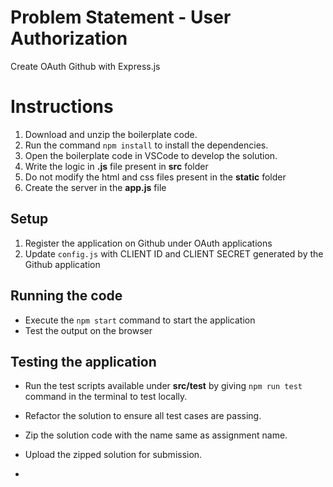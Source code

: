 # Problem Statement - User Authorization

Create OAuth Github with Express.js

# Instructions

1. Download and unzip the boilerplate code.
2. Run the command `npm install` to install the dependencies.
3. Open the boilerplate code in VSCode to develop the solution.
4. Write the logic in **.js** file present in **src** folder
5. Do not modify the html and css files present in the **static** folder
6. Create the server in the **app.js** file

## Setup

1. Register the application on Github under OAuth applications
2. Update `config.js` with CLIENT ID and CLIENT SECRET generated by the Github application

## Running the code

- Execute the `npm start` command to start the application
- Test the output on the browser

## Testing the application

- Run the test scripts available under **src/test** by giving `npm run test` command in the terminal to test locally.
- Refactor the solution to ensure all test cases are passing.
- Zip the solution code with the name same as assignment name.
- Upload the zipped solution for submission.

-
